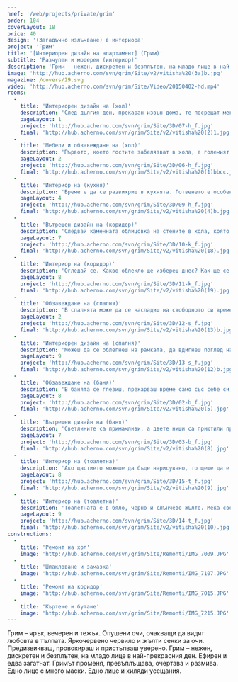 ```yaml
---
href: '/web/projects/private/grim'
order: 104
coverLayout: 18
price: 40
design: '(Загадъчно излъчване) в интериора'
project: 'Грим'
title: '[Интериорен дизайн на апартамент] (Грим)'
subtitle: 'Разчупен и модерен (интериор)'
description: 'Грим – нежен, дискретен и безплътен, на младо лице в най-прекрасния ден. Ефирен и едва загатнат. Гримът  променя, превъплъщава, очертава и размива. Едно лице с много маски. Едно лице и хиляди усещания.'
image: 'http://hub.acherno.com/svn/grim/Site/v2/vitisha%20(3a)b.jpg'
magazine: /covers/29.svg
video: 'http://hub.acherno.com/svn/grim/Site/Video/20150402-hd.mp4'
rooms:
  -
    title: 'Интериорен дизайн на (хол)'
    description: 'След дългия ден, прекаран извън дома, те посрещат мека светлина и уют. Влизаш във всекидневната и се отпускаш на големия яркожълт диван. Напук на умората след няколко минути си в настроение за питие в приятна компания и посягаш към телефона. Облива те нова енергия и неочакван ентусиазъм. Вечерта е млада…'
    pageLayout: 1
    project: 'http://hub.acherno.com/svn/grim/Site/3D/07-h_f.jpg'
    final: 'http://hub.acherno.com/svn/grim/Site/v2/vitisha%20(2)1.jpg'
  -
    title: 'Мебели и обзавеждане на (хол)'
    description: 'Първото, което гостите забелязват в хола, е големият диван в яркожълто. И как да не го забележиш? Обстановката ти обещава добре прекарано време – насаме или с приятели, с книга – поезия или проза, с лаптоп или пред телевизора, с поглед, насочен навън, или с мисъл, насочена навътре. Плавните дъговидни форми по окачения таван те правят мечтателен – представяш си морските вълни, но по небето. Чуваш прибоя и виждаш звездите сред „небесните“ вълни. Тюркоазените възглавнички потапят мислите ти в океански дълбини, изпълнени с живот и с природни чудеса. Висини и дълбини, слели се в едно.'
    pageLayout: 2
    project: 'http://hub.acherno.com/svn/grim/Site/3D/06-h_f.jpg'
    final: 'http://hub.acherno.com/svn/grim/Site/v2/vitisha%20(1)bbcc.jpg'
  -
    title: 'Интериор на (кухня)'
    description: 'Време е да се развихриш в кухнята. Готвенето е особен вид магия в търсене на точния вкус на домашно приготвената топла храна, която събира семейство и приятели около масата. Погрижихме се да не ти липсва нищо. Кулинарните експерименти в стилното черно-бяло пространство ти доставят истинско удоволствие. '
    pageLayout: 4
    project: 'http://hub.acherno.com/svn/grim/Site/3D/09-h_f.jpg'
    final: 'http://hub.acherno.com/svn/grim/Site/v2/vitisha%20(4)b.jpg'
  -
    title: 'Вътрешен дизайн на (коридор)'
    description: 'Следвай каменната облицовка на стените в хола, която продължава и в коридора. Ще се намериш в приветливо помещение. В единия му край те очаква гардероб с огледални врати.'
    pageLayout: 7
    project: 'http://hub.acherno.com/svn/grim/Site/3D/10-k_f.jpg'
    final: 'http://hub.acherno.com/svn/grim/Site/v2/vitisha%20(18).jpg'
  -
    title: 'Интериор на (коридор)'
    description: 'Огледай се. Какво облекло ще избереш днес? Как ще се преобразиш?'
    pageLayout: 8
    project: 'http://hub.acherno.com/svn/grim/Site/3D/11-k_f.jpg'
    final: 'http://hub.acherno.com/svn/grim/Site/v2/vitisha%20(19).jpg'
  -
    title: 'Обзавеждане на (спалня)'
    description: 'В спалнята може да се насладиш на свободното си време и да се запасиш с енергия за нови подвизи, с които да смаеш света. Изящна красота в светли нюанси – бяло, слонова кост и бежово, огледални повърхности и игра на светлината. Голямо и високо легло, чиито краища не достигаш, дори когато разпериш крака и ръце – както децата правят снежни ангелчета през зимата.'
    pageLayout: 2
    project: 'http://hub.acherno.com/svn/grim/Site/3D/12-s_f.jpg'
    final: 'http://hub.acherno.com/svn/grim/Site/v2/vitisha%20(13)b.jpg'
  -
    title: 'Интериорен дизайн на (спалня)'
    description: 'Можеш да се облегнеш на рамката, да вдигнеш поглед нагоре, към нежните светлини на окачения таван – истински звезди, и да си пожелаеш нещо.'
    pageLayout: 9
    project: 'http://hub.acherno.com/svn/grim/Site/3D/13-s_f.jpg'
    final: 'http://hub.acherno.com/svn/grim/Site/v2/vitisha%20(12)b.jpg'
  -
    title: 'Обзавеждане на (баня)'
    description: 'В банята се глезиш, прекарваш време само със себе си, с мислите и с идеите си. Плочките, изключително реалистично имитиращи мрамор, те карат да се чувстваш в свой собствен дворец. '
    pageLayout: 8
    project: 'http://hub.acherno.com/svn/grim/Site/3D/02-b_f.jpg'
    final: 'http://hub.acherno.com/svn/grim/Site/v2/vitisha%20(5).jpg'
  -
    title: 'Вътрешен дизайн на (баня)'
    description: 'Светлините са примамливи, а двете ниши са приютили приятни аромати, които те отнасят на юг, далеч от тук.'
    pageLayout: 7
    project: 'http://hub.acherno.com/svn/grim/Site/3D/03-b_f.jpg'
    final: 'http://hub.acherno.com/svn/grim/Site/v2/vitisha%20(8).jpg'
  -
    title: 'Интериор на (тоалетна)'
    description: 'Ако щастието можеше да бъде нарисувано, то щеше да е в слънчеви цветове. Подари си щастие!'
    pageLayout: 8
    project: 'http://hub.acherno.com/svn/grim/Site/3D/15-t_f.jpg'
    final: 'http://hub.acherno.com/svn/grim/Site/v2/vitisha%20(9).jpg'
  -
    title: 'Интериор на (тоалетна)'
    description: 'Тоалетната е в бяло, черно и слънчево жълто. Мека светлина. Ярък акцент. Удобство и практичност.'
    pageLayout: 9
    project: 'http://hub.acherno.com/svn/grim/Site/3D/14-t_f.jpg'
    final: 'http://hub.acherno.com/svn/grim/Site/v2/vitisha%20(10).jpg'
constructions:
  - 
    title: 'Ремонт на хол'
    image: 'http://hub.acherno.com/svn/grim/Site/Remonti/IMG_7009.JPG'
  - 
    title: 'Шпакловане и замазка'
    image: 'http://hub.acherno.com/svn/grim/Site/Remonti/IMG_7107.JPG'
  - 
    title: 'Ремонт на коридор'
    image: 'http://hub.acherno.com/svn/grim/Site/Remonti/IMG_7015.JPG'
  - 
    title: 'Къртене и бутане'
    image: 'http://hub.acherno.com/svn/grim/Site/Remonti/IMG_7215.JPG'
---
```

Грим – ярък, вечерен и тежък. Опушени очи, очакващи да видят любовта в тълпата. Яркочервено червило и жълти сенки за очи. Предизвикваш, провокираш и пристъпваш уверено.  Грим – нежен, дискретен и безплътен, на младо лице в най-прекрасния ден. Ефирен и едва загатнат. Гримът  променя, превъплъщава, очертава и размива. Едно лице с много маски. Едно лице и хиляди усещания.
